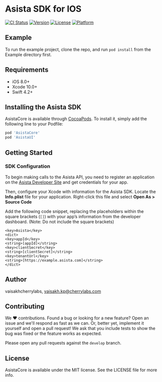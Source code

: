 # Asista SDK for IOS

[![CI Status](https://img.shields.io/travis/vaisakhcherrylabs/AsistaCore.svg?style=flat)](https://travis-ci.org/vaisakhcherrylabs/AsistaCore)
[![Version](https://img.shields.io/cocoapods/v/AsistaCore.svg?style=flat)](https://cocoapods.org/pods/AsistaCore)
[![License](https://img.shields.io/cocoapods/l/AsistaCore.svg?style=flat)](https://cocoapods.org/pods/AsistaCore)
[![Platform](https://img.shields.io/cocoapods/p/AsistaCore.svg?style=flat)](https://cocoapods.org/pods/AsistaCore)

## Example

To run the example project, clone the repo, and run `pod install` from the Example directory first.

## Requirements

- iOS 8.0+
- Xcode 10.0+
- Swift 4.2+



## Installing the Asista SDK

AsistaCore is available through [CocoaPods](https://cocoapods.org). To install it, simply add the following line to your Podfile:

```ruby
pod 'AsistaCore'
pod 'AsistaUI'
```

## Getting Started

### SDK Configuration

To begin making calls to the Asista API, you need to register an application on the [Asista Developer Site](https://asista.com) and get credentials for your app.

Then, configure your Xcode with information for the Asista SDK. Locate the **Info.plist** file for your application. Right-click this file and select **Open As > Source Code**

Add the following code snippet, replacing the placeholders within the square brackets (`[]`) with your app’s information from the developer dashboard. (Note: Do not include the square brackets)

```
<key>Asista</key>
<dict>
<key>appId</key>
<string>[appId]</string>
<key>clientSecret</key>
<string>[clientSecret]</string>
<key>tenantUrl</key>
<string>[https://example.asista.com]</string>
</dict>
```
## Author

vaisakhcherrylabs, vaisakh.kp@cherrylabs.com


## Contributing

We :heart: contributions. Found a bug or looking for a new feature? Open an issue and we'll respond as fast as we can. Or, better yet, implement it yourself and open a pull request! We ask that you include tests to show the bug was fixed or the feature works as expected.

Please open any pull requests against the `develop` branch. 


## License

AsistaCore is available under the MIT license. See the LICENSE file for more info.
